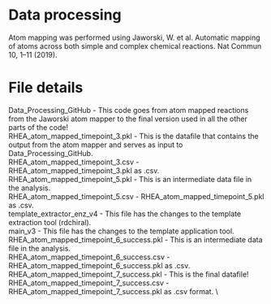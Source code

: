# Data processing
Atom mapping was performed using Jaworski, W. et al. Automatic mapping of atoms across both simple and complex chemical reactions. Nat Commun 10, 1–11 (2019).

# File details
Data_Processing_GitHub - This code goes from atom mapped reactions from the Jaworski atom mapper to the final version used in all the other parts of the code! \
RHEA_atom_mapped_timepoint_3.pkl - This is the datafile that contains the output from the atom mapper and serves as input to Data_Processing_GitHub. \
RHEA_atom_mapped_timepoint_3.csv - RHEA_atom_mapped_timepoint_3.pkl as .csv. \
RHEA_atom_mapped_timepoint_5.pkl - This is an intermediate data file in the analysis. \
RHEA_atom_mapped_timepoint_5.csv - RHEA_atom_mapped_timepoint_5.pkl as .csv. \
template_extractor_enz_v4 - This file has the changes to the template extraction tool (rdchiral). \
main_v3 - This file has the changes to the template application tool. \
RHEA_atom_mapped_timepoint_6_success.pkl - This is an intermediate data file in the analysis. \
RHEA_atom_mapped_timepoint_6_success.csv - RHEA_atom_mapped_timepoint_6_success.pkl as .csv. \
RHEA_atom_mapped_timepoint_7_success.pkl - This is the final datafile! \
RHEA_atom_mapped_timepoint_7_success.csv - RHEA_atom_mapped_timepoint_7_success.pkl as .csv format. \
